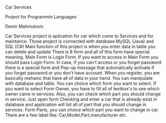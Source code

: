 Car Services

Project for Programmin Languages

Demir Mahmutovic



Car Services project is aplication for car which come to Services and for maintance.
Those project is connected with database MySQL (Java) and SQL (C#)
Main function of this project is when you enter data in table you can delete and update
There is 8 form and all of this form have special meaning.
Main Form is Login Form. If you want to access in Main Form you should pass Login Form.
In case, if you can't access or you forget password there is a special form and Pop-up message that automatically activate if you forget password or you don't have account.
When you register, you are basically mehanic that have all of data in your hand. You can manipulate with database and table.
You can choice which form you want to select.
If you want to select Form Owner, you have to fill all of textbox's to see which owner came in services.
Also, you can check which part you should change in service.
Just open form Checking and enter a car that is already exist in database and application will list all of part that you should change in services.
Form Parts, you can choice which part you want to change in car.
There are a few label like: Car,Model,Part,manufacturer etc.
